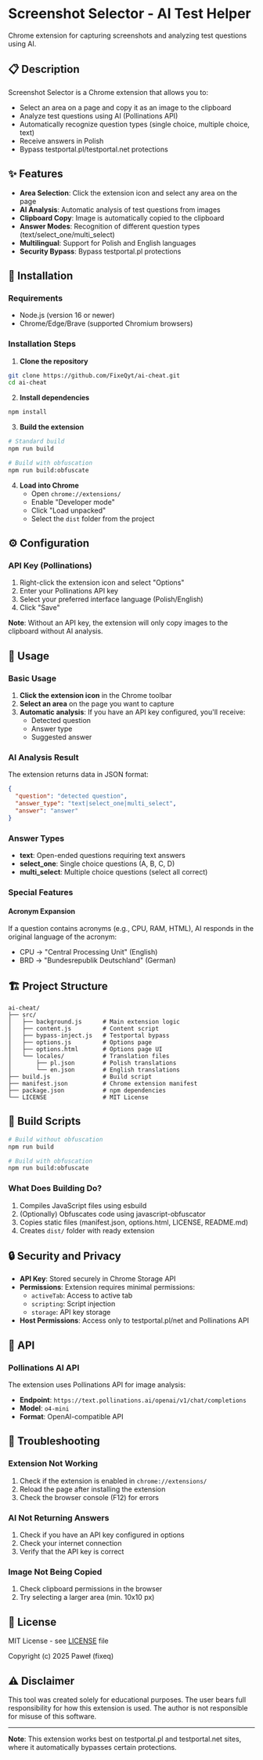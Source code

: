 # Screenshot Selector - AI Test Helper

Chrome extension for capturing screenshots and analyzing test questions using AI.

## 📋 Description

Screenshot Selector is a Chrome extension that allows you to:
- Select an area on a page and copy it as an image to the clipboard
- Analyze test questions using AI (Pollinations API)
- Automatically recognize question types (single choice, multiple choice, text)
- Receive answers in Polish
- Bypass testportal.pl/testportal.net protections

## ✨ Features

- **Area Selection**: Click the extension icon and select any area on the page
- **AI Analysis**: Automatic analysis of test questions from images
- **Clipboard Copy**: Image is automatically copied to the clipboard
- **Answer Modes**: Recognition of different question types (text/select_one/multi_select)
- **Multilingual**: Support for Polish and English languages
- **Security Bypass**: Bypass testportal.pl protections

## 🚀 Installation

### Requirements
- Node.js (version 16 or newer)
- Chrome/Edge/Brave (supported Chromium browsers)

### Installation Steps

1. **Clone the repository**
```bash
git clone https://github.com/FixeQyt/ai-cheat.git
cd ai-cheat
```

2. **Install dependencies**
```bash
npm install
```

3. **Build the extension**
```bash
# Standard build
npm run build

# Build with obfuscation
npm run build:obfuscate
```

4. **Load into Chrome**
   - Open `chrome://extensions/`
   - Enable "Developer mode"
   - Click "Load unpacked"
   - Select the `dist` folder from the project

## ⚙️ Configuration

### API Key (Pollinations)

1. Right-click the extension icon and select "Options"
2. Enter your Pollinations API key
3. Select your preferred interface language (Polish/English)
4. Click "Save"

**Note**: Without an API key, the extension will only copy images to the clipboard without AI analysis.

## 📖 Usage

### Basic Usage

1. **Click the extension icon** in the Chrome toolbar
2. **Select an area** on the page you want to capture
3. **Automatic analysis**: If you have an API key configured, you'll receive:
   - Detected question
   - Answer type
   - Suggested answer

### AI Analysis Result

The extension returns data in JSON format:
```json
{
  "question": "detected question",
  "answer_type": "text|select_one|multi_select",
  "answer": "answer"
}
```

### Answer Types

- **text**: Open-ended questions requiring text answers
- **select_one**: Single choice questions (A, B, C, D)
- **multi_select**: Multiple choice questions (select all correct)

### Special Features

#### Acronym Expansion
If a question contains acronyms (e.g., CPU, RAM, HTML), AI responds in the original language of the acronym:
- CPU → "Central Processing Unit" (English)
- BRD → "Bundesrepublik Deutschland" (German)

## 🏗️ Project Structure

```
ai-cheat/
├── src/
│   ├── background.js      # Main extension logic
│   ├── content.js         # Content script
│   ├── bypass-inject.js   # Testportal bypass
│   ├── options.js         # Options page
│   ├── options.html       # Options page UI
│   └── locales/           # Translation files
│       ├── pl.json        # Polish translations
│       └── en.json        # English translations
├── build.js               # Build script
├── manifest.json          # Chrome extension manifest
├── package.json           # npm dependencies
└── LICENSE                # MIT License
```

## 🔨 Build Scripts

```bash
# Build without obfuscation
npm run build

# Build with obfuscation
npm run build:obfuscate
```

### What Does Building Do?

1. Compiles JavaScript files using esbuild
2. (Optionally) Obfuscates code using javascript-obfuscator
3. Copies static files (manifest.json, options.html, LICENSE, README.md)
4. Creates `dist/` folder with ready extension

## 🔒 Security and Privacy

- **API Key**: Stored securely in Chrome Storage API
- **Permissions**: Extension requires minimal permissions:
  - `activeTab`: Access to active tab
  - `scripting`: Script injection
  - `storage`: API key storage
- **Host Permissions**: Access only to testportal.pl/net and Pollinations API

## 📝 API

### Pollinations AI API

The extension uses Pollinations API for image analysis:
- **Endpoint**: `https://text.pollinations.ai/openai/v1/chat/completions`
- **Model**: `o4-mini`
- **Format**: OpenAI-compatible API

## 🐛 Troubleshooting

### Extension Not Working
1. Check if the extension is enabled in `chrome://extensions/`
2. Reload the page after installing the extension
3. Check the browser console (F12) for errors

### AI Not Returning Answers
1. Check if you have an API key configured in options
2. Check your internet connection
3. Verify that the API key is correct

### Image Not Being Copied
1. Check clipboard permissions in the browser
2. Try selecting a larger area (min. 10x10 px)

## 📄 License

MIT License - see [LICENSE](LICENSE) file

Copyright (c) 2025 Paweł (fixeq)

## ⚠️ Disclaimer

This tool was created solely for educational purposes. The user bears full responsibility for how this extension is used. The author is not responsible for misuse of this software.

---

**Note**: This extension works best on testportal.pl and testportal.net sites, where it automatically bypasses certain protections.
